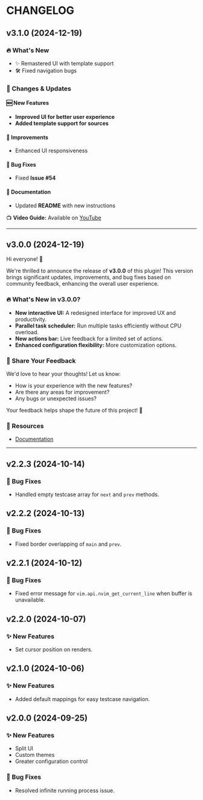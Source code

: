 # CHANGELOG

## v3.1.0 (2024-12-19)

### 🔥 What's New  

- ✨ Remastered UI with template support  
- 🛠️ Fixed navigation bugs  

### 📌 Changes & Updates  

#### 🆕 New Features  

- **Improved UI for better user experience**  
- **Added template support for sources**  

#### 🔧 Improvements  

- Enhanced UI responsiveness  

#### 🐛 Bug Fixes  

- Fixed **Issue #54**  

#### 📖 Documentation  

- Updated **README** with new instructions  

📺 **Video Guide:** Available on [YouTube](https://youtu.be/kvy7dRFT56E)  

---

## v3.0.0 (2024-12-19)

Hi everyone! 🚀  

We're thrilled to announce the release of **v3.0.0** of this plugin! This version brings significant updates, improvements, and bug fixes based on community feedback, enhancing the overall user experience.  

### 🔥 What's New in v3.0.0?  

- **New interactive UI:** A redesigned interface for improved UX and productivity.  
- **Parallel task scheduler:** Run multiple tasks efficiently without CPU overload.  
- **New actions bar:** Live feedback for a limited set of actions.  
- **Enhanced configuration flexibility:** More customization options.  

### 👀 Share Your Feedback  

We'd love to hear your thoughts! Let us know:  

- How is your experience with the new features?  
- Are there any areas for improvement?  
- Any bugs or unexpected issues?  

Your feedback helps shape the future of this project! 🚀  

### 📖 Resources  

- [Documentation](https://github.com/A7Lavinraj/assistant.nvim/blob/main/README.md)  

---

## v2.2.3 (2024-10-14)

### 🐛 Bug Fixes  

- Handled empty testcase array for `next` and `prev` methods.  

## v2.2.2 (2024-10-13)

### 🐛 Bug Fixes  

- Fixed border overlapping of `main` and `prev`.  

## v2.2.1 (2024-10-12)

### 🐛 Bug Fixes  

- Fixed error message for `vim.api.nvim_get_current_line` when buffer is unavailable.  

## v2.2.0 (2024-10-07)

### ✨ New Features  

- Set cursor position on renders.  

## v2.1.0 (2024-10-06)

### ✨ New Features  

- Added default mappings for easy testcase navigation.  

## v2.0.0 (2024-09-25)

### ✨ New Features  

- Split UI  
- Custom themes  
- Greater configuration control  

### 🐛 Bug Fixes  

- Resolved infinite running process issue.  
